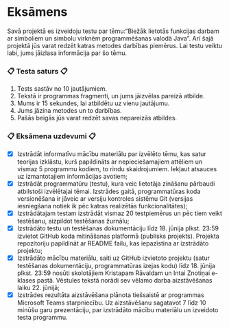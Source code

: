 # Eksāmens
Savā projektā es izveidoju testu par tēmu:“Biežāk lietotās funkcijas darbam ar simboliem un simbolu virknēm programmēšanas valodā Java”. Arī šajā projektā jūs varat redzēt katras metodes darbības piemērus.
Lai testu veiktu labi, jums jāizlasa informācija par šo tēmu. 
### :clipboard: Testa saturs :clipboard:
1) Tests sastāv no 10 jautājumiem.
2) Tekstā ir programmas fragmenti, un jums jāizvēlas pareizā atbilde.
3) Mums ir 15 sekundes, lai atbildētu uz vienu jautājumu.
4) Jums jāzina metodes un to darbības.
5) Pašās beigās jūs varat redzēt savas nepareizās atbildes.
### :clipboard: Eksāmena uzdevumi :clipboard:
- [x] Izstrādāt informatīvu mācību materiālu par izvēlēto tēmu, kas satur teorijas izklāstu, kurš
papildināts ar nepieciešamajiem attēliem un vismaz 5 programmu kodiem, to rindu
skaidrojumiem. Iekļaut atsauces uz izmantotajiem informācijas avotiem;
- [x] Izstrādāt programmatūru (testu), kura veic lietotāja zināšanu pārbaudi atbilstoši izvēlētajai tēmai.
Izstrādes gaitā, programmatūras koda versionēšana ir jāveic ar versiju kontroles sistēmu Git
(versijas iesniegšana notiek ik pēc katras realizētās funkcionalitātes);
- [x] Izstrādātajam testam izstrādāt vismaz 20 testpiemērus un pēc tiem veikt testēšanu, aizpildot
testēšanas žurnālu;
- [x] Izstrādāto testu un testēšanas dokumentāciju līdz 18. jūnija plkst. 23:59 izvietot GitHub koda
mitināšanas platformā (publisks projekts). Projekta repozitoriju papildināt ar README failu, kas
iepazīstina ar izstrādāto projektu;
- [x] Izstrādāto mācību materiālu, saiti uz GitHub izvietoto projektu (satur testēšanas dokumentāciju,
programmatūras izejas kodu) līdz 18. jūnija plkst. 23:59 nosūti skolotājiem Kristapam
Rāvaldam un Intai Znotiņai e-klases pastā. Vēstules tekstā norādi sev vēlamo darba aizstāvēšanas
laiku 22. jūnijā;
- [x] Izstrādes rezultāta aizstāvēšana plānota tiešsaistē ar programmas Microsoft Teams starpniecību.
Uz aizstāvēšanu sagatavot 7 līdz 10 minūšu garu prezentāciju, par izstrādāto mācību materiālu un
izveidoto testa programmu.
